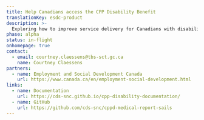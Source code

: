 ```yaml
---
title: Help Canadians access the CPP Disability Benefit
translationKey: esdc-product
description: >-
  Exploring how to improve service delivery for Canadians with disabilities and their children who apply for Canada Pension Plan (CPP) benefits.
phase: alpha
status: in-flight
onhomepage: true
contact:
  - email: courtney.claessens@tbs-sct.gc.ca
    name: Courtney Claessens
partners:
  - name: Employment and Social Development Canada
    url: https://www.canada.ca/en/employment-social-development.html
links:
  - name: Documentation
    url: https://cds-snc.github.io/cpp-disability-documentation/
  - name: GitHub
    url: https://github.com/cds-snc/cppd-medical-report-sails
---
```

